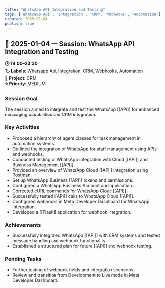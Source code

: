 ```yaml
---
title: "WhatsApp API Integration and Testing"
tags: ['Whatsapp Api', 'Integration', 'CRM', 'Webhooks', 'Automation']
created: 2025-01-04
publish: true
---
```


## 📅 2025-01-04 — Session: WhatsApp API Integration and Testing

**🕒 19:00–23:30**  
**🏷️ Labels**: Whatsapp Api, Integration, CRM, Webhooks, Automation  
**📂 Project**: CRM  
**⭐ Priority**: MEDIUM  


### Session Goal
The session aimed to integrate and test the WhatsApp [[API]] for enhanced messaging capabilities and CRM integration.

### Key Activities
- Proposed a hierarchy of agent classes for task management in automation systems.
- Outlined the integration of WhatsApp for staff management using APIs and webhooks.
- Conducted testing of WhatsApp integration with Cloud [[API]] and Business Management [[API]].
- Provided an overview of WhatsApp Cloud [[API]] integration using Postman.
- Set up WhatsApp Business [[API]] tokens and permissions.
- Configured a WhatsApp Business Account and application.
- Corrected cURL commands for WhatsApp Cloud [[API]].
- Successfully tested [[API]] calls to WhatsApp Cloud [[API]].
- Configured webhooks in Meta Developer Dashboard for WhatsApp integration.
- Developed a [[Flask]] application for webhook integration.

### Achievements
- Successfully integrated WhatsApp [[API]] with CRM systems and tested message handling and webhook functionality.
- Established a structured plan for future [[API]] and webhook testing.

### Pending Tasks
- Further testing of webhook fields and integration scenarios.
- Review and transition from Development to Live mode in Meta Developer Dashboard.
